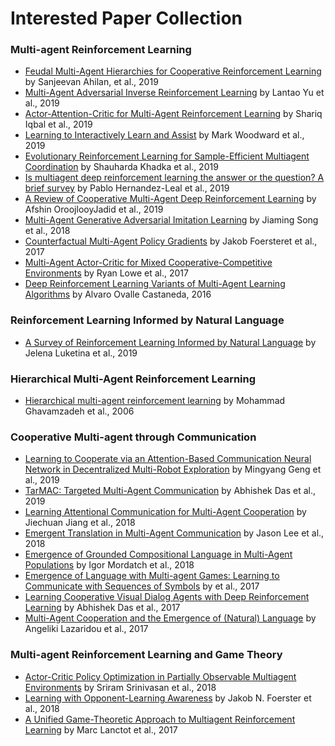 # Interested Paper Collection

### Multi-agent Reinforcement Learning
* [Feudal Multi-Agent Hierarchies for Cooperative Reinforcement Learning](https://arxiv.org/abs/1901.08492) by Sanjeevan Ahilan, et al., 2019
* [Multi-Agent Adversarial Inverse Reinforcement Learning](http://proceedings.mlr.press/v97/yu19e/yu19e.pdf) by Lantao Yu et al., 2019
* [Actor-Attention-Critic for Multi-Agent Reinforcement Learning](http://proceedings.mlr.press/v97/iqbal19a/iqbal19a.pdf) by Shariq Iqbal et al., 2019
* [Learning to Interactively Learn and Assist](https://arxiv.org/abs/1906.10187) by Mark Woodward et al., 2019
* [Evolutionary Reinforcement Learning for Sample-Efficient Multiagent Coordination](https://arxiv.org/abs/1906.07315) by Shauharda Khadka et al., 2019
* [Is multiagent deep reinforcement learning the answer or the question? A brief survey](https://arxiv.org/abs/1810.05587) by Pablo Hernandez-Leal et al., 2019
* [A Review of Cooperative Multi-Agent Deep Reinforcement Learning](https://arxiv.org/abs/1908.03963) by Afshin OroojlooyJadid et al., 2019
* [Multi-Agent Generative Adversarial Imitation Learning](https://arxiv.org/abs/1612.07182) by Jiaming Song et al., 2018
* [Counterfactual Multi-Agent Policy Gradients](https://arxiv.org/abs/1705.08926) by Jakob Foersteret et al., 2017
* [Multi-Agent Actor-Critic for Mixed Cooperative-Competitive Environments](http://papers.nips.cc/paper/7217-multi-agent-actor-critic-for-mixed-cooperative-competitive-environments.pdf) by Ryan Lowe et al., 2017
* [Deep Reinforcement Learning Variants of Multi-Agent Learning Algorithms](https://project-archive.inf.ed.ac.uk/msc/20162091/msc_proj.pdf) by Alvaro Ovalle Castaneda, 2016

### Reinforcement Learning Informed by Natural Language
* [A Survey of Reinforcement Learning Informed by Natural Language](https://arxiv.org/abs/1906.03926) by Jelena Luketina et al., 2019

### Hierarchical Multi-Agent Reinforcement Learning
* [Hierarchical multi-agent reinforcement learning](https://link.springer.com/article/10.1007/s10458-006-7035-4) by Mohammad Ghavamzadeh et al., 2006

### Cooperative Multi-agent through Communication
* [Learning to Cooperate via an Attention-Based
Communication Neural Network in Decentralized
Multi-Robot Exploration](https://pdfs.semanticscholar.org/5d3c/1d601452caa5d4a1f92abd25d2e39e83fafb.pdf) by Mingyang Geng et al., 2019
* [TarMAC: Targeted Multi-Agent Communication](https://arxiv.org/abs/1810.11187) by Abhishek Das et al., 2019
* [Learning Attentional Communication for
Multi-Agent Cooperation](https://papers.nips.cc/paper/7956-learning-attentional-communication-for-multi-agent-cooperation.pdf) by Jiechuan Jiang et al., 2018
* [Emergent Translation in Multi-Agent Communication](https://arxiv.org/abs/1710.06922) by Jason Lee et al., 2018
* [Emergence of Grounded Compositional Language in Multi-Agent Populations](https://arxiv.org/abs/1703.04908) by Igor Mordatch et al., 2018
* [Emergence of Language with Multi-agent Games: Learning to Communicate with Sequences of Symbols](http://papers.nips.cc/paper/6810-emergence-of-language-with-multi-agent-games-learning-to-communicate-with-sequences-of-symbols) by et al., 2017
* [Learning Cooperative Visual Dialog Agents with Deep Reinforcement Learning](http://openaccess.thecvf.com/content_iccv_2017/html/Das_Learning_Cooperative_Visual_ICCV_2017_paper.html) by Abhishek Das et al., 2017
* [Multi-Agent Cooperation and the Emergence of (Natural) Language](https://arxiv.org/abs/1612.07182) by Angeliki Lazaridou et al., 2017

### Multi-agent Reinforcement Learning and Game Theory
* [Actor-Critic Policy Optimization in Partially Observable Multiagent Environments](http://papers.nips.cc/paper/7602-actor-critic-policy-optimization-in-partially-observable-multiagent-environments) by Sriram Srinivasan et al., 2018
* [Learning with Opponent-Learning Awareness](https://arxiv.org/abs/1709.04326) by Jakob N. Foerster et al., 2018
* [A Unified Game-Theoretic Approach to Multiagent Reinforcement Learning](http://papers.nips.cc/paper/7007-a-unified-game-theoretic-approach-to-multiagent-reinforcement-learning) by Marc Lanctot et al., 2017



